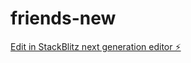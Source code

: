 # friends-new

[Edit in StackBlitz next generation editor ⚡️](https://stackblitz.com/~/github.com/xoxogaurav/friends-new)